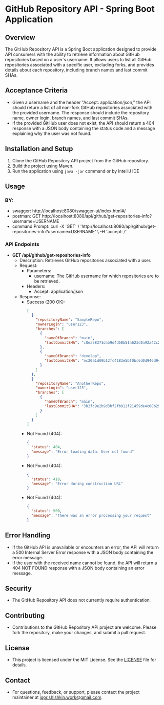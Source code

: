 # GitHub Repository API - Spring Boot Application

## Overview
The GitHub Repository API is a Spring Boot application designed to provide API consumers with the ability to retrieve information about GitHub repositories based on a user's username. It allows users to list all GitHub repositories associated with a specific user, excluding forks, and provides details about each repository, including branch names and last commit SHAs.

## Acceptance Criteria

- Given a username and the header "Accept: application/json," the API should return a list of all non-fork GitHub repositories associated with the provided username. The response should include the repository name, owner login, branch names, and last commit SHAs.
- If the provided GitHub user does not exist, the API should return a 404 response with a JSON body containing the status code and a message explaining why the user was not found.

## Installation and Setup

1. Clone the GitHub Repository API project from the GitHub repository.
2. Build the project using Maven.
3. Run the application using `java -jar` command or by IntelliJ IDE

## Usage

### BY:
 - swagger: http://localhost:8080/swagger-ui/index.html#/
 - postman: GET http://localhost:8080/api/github/get-repositories-info?username=USERNAME
 - command Prompt: curl -X 'GET' \ 'http://localhost:8080/api/github/get-repositories-info?username=USERNAME' \ -H 'accept: */*'

### API Endpoints

- **GET /api/github/get-repositories-info**
    - Description: Retrieves GitHub repositories associated with a user.
    - Request:
        - Parameters:
            - username: The GitHub username for which repositories are to be retrieved.
        - Headers:
            - Accept: application/json
    - Response:
        - Success (200 OK):
          ```json
          [
            {
              "repositoryName": "SampleRepo",
              "ownerLogin": "user123",
              "branches": [
                {
                  "nameOfBranch": "main",
                  "lastCommitSHA": "c8ea58371dab9d4d50b51a623d0a92a42c243e5f"
                },
                {
                  "nameOfBranch": "develop",
                  "lastCommitSHA": "ec20a1d09b12fc4183e5bf0bc6d0d946d940b948"
                }
              ]
            },
            {
              "repositoryName": "AnotherRepo",
              "ownerLogin": "user123",
              "branches": [
                {
                  "nameOfBranch": "main",
                  "lastCommitSHA": "3b2fc9e2b9d3bf2fb911f21459de4c08b29a9f3b"
                }
              ]
            }
          ]
          ```
        - Not Found (404):
          ```json
          {
            "status": 404,
            "message": "Error loading data: User not found"
          }
          ```
        - Not Found (404):
          ```json
          {
            "status": 418,
            "message": "Error during construction URL"
          }
          ```
        - Not Found (404):
          ```json
          {
            "status": 500,
            "message": "There was an error processing your request"
          }
          ```

## Error Handling

- If the GitHub API is unavailable or encounters an error, the API will return a 500 Internal Server Error response with a JSON body containing the error message.
- If the user with the received name cannot be found, the API will return a 404 NOT FOUND response with a JSON body containing an error message.

## Security

- The GitHub Repository API does not currently require authentication.

## Contributing

- Contributions to the GitHub Repository API project are welcome. Please fork the repository, make your changes, and submit a pull request.

## License

- This project is licensed under the MIT License. See the [LICENSE](https://choosealicense.com/licenses/mit/) file for details.

## Contact

- For questions, feedback, or support, please contact the project maintainer at igor.shishkin.work@gmail.com.
